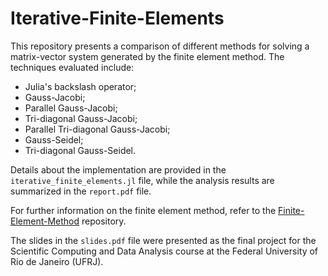 # Iterative-Finite-Elements

This repository presents a comparison of different methods for solving a matrix-vector system generated by the finite element method. The techniques evaluated include:

- Julia's backslash operator;
- Gauss-Jacobi;
- Parallel Gauss-Jacobi;
- Tri-diagonal Gauss-Jacobi;
- Parallel Tri-diagonal Gauss-Jacobi;
- Gauss-Seidel;
- Tri-diagonal Gauss-Seidel.

Details about the implementation are provided in the ``iterative_finite_elements.jl`` file, while the analysis results are summarized in the ``report.pdf`` file.

For further information on the finite element method, refer to the [Finite-Element-Method](https://github.com/joaovictorlopezpereira/Finite-Element-Method) repository.

The slides in the ``slides.pdf`` file were presented as the final project for the Scientific Computing and Data Analysis course at the Federal University of Rio de Janeiro (UFRJ).
